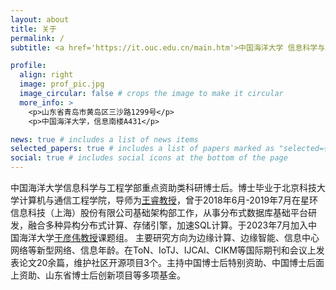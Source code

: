 ```yaml
---
layout: about
title: 关于
permalink: /
subtitle: <a href='https://it.ouc.edu.cn/main.htm'>中国海洋大学 信息科学与工程学部 计算机科学与技术学院</a>

profile:
  align: right
  image: prof_pic.jpg
  image_circular: false # crops the image to make it circular
  more_info: >
    <p>山东省青岛市黄岛区三沙路1299号</p>
    <p>中国海洋大学，信息南楼A431</p>

news: true # includes a list of news items
selected_papers: true # includes a list of papers marked as "selected={true}"
social: true # includes social icons at the bottom of the page
---
```


中国海洋大学信息科学与工程学部重点资助类科研博士后。博士毕业于北京科技大学计算机与通信工程学院，导师为[王睿教授](https://scce.ustb.edu.cn/shiziduiwu/jiaoshixinxi/2018-04-13/111.html)，曾于2018年6月-2019年7月在星环信息科技（上海）股份有限公司基础架构部工作，从事分布式数据库基础平台研发，融合多种异构分布式计算、存储引擎，加速SQL计算。于2023年7月加入中国海洋大学[于彦伟教授](https://yuyanwei.github.io/)课题组。 主要研究方向为边缘计算、边缘智能、信息中心网络等新型网络、信息年龄。在ToN、IoTJ、IJCAI、CIKM等国际期刊和会议上发表论文20余篇，维护社区开源项目3个。主持中国博士后特别资助、中国博士后面上资助、山东省博士后创新项目等多项基金。
